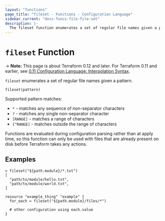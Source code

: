 ```yaml
---
layout: "functions"
page_title: "fileset - Functions - Configuration Language"
sidebar_current: "docs-funcs-file-file-set"
description: |-
  The fileset function enumerates a set of regular file names given a pattern.
---
```


# `fileset` Function

-> **Note:** This page is about Terraform 0.12 and later. For Terraform 0.11 and
earlier, see
[0.11 Configuration Language: Interpolation Syntax](../../configuration-0-11/interpolation.html).

`fileset` enumerates a set of regular file names given a pattern.

```hcl
fileset(pattern)
```

Supported pattern matches:

- `*` - matches any sequence of non-separator characters
- `?` - matches any single non-separator character
- `[RANGE]` - matches a range of characters
- `[^RANGE]` - matches outside the range of characters

Functions are evaluated during configuration parsing rather than at apply time,
so this function can only be used with files that are already present on disk
before Terraform takes any actions.

## Examples

```
> fileset("${path.module}/*.txt")
[
  "path/to/module/hello.txt",
  "path/to/module/world.txt",
]
```

```hcl
resource "example_thing" "example" {
  for_each = fileset("${path.module}/files/*")

  # other configuration using each.value
}
```
